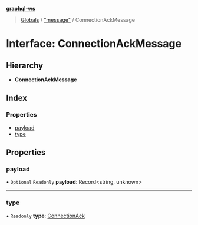 **[graphql-ws](../README.md)**

> [Globals](../README.md) / ["message"](../modules/_message_.md) / ConnectionAckMessage

# Interface: ConnectionAckMessage

## Hierarchy

* **ConnectionAckMessage**

## Index

### Properties

* [payload](_message_.connectionackmessage.md#payload)
* [type](_message_.connectionackmessage.md#type)

## Properties

### payload

• `Optional` `Readonly` **payload**: Record<string, unknown\>

___

### type

• `Readonly` **type**: [ConnectionAck](../enums/_message_.messagetype.md#connectionack)
